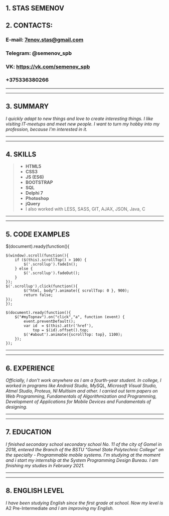 ## 1. **STAS SEMENOV**

## 2. CONTACTS:
### E-mail: 7enov.stas@gmail.com
### Telegram: @semenov_spb
### VK: https://vk.com/semenov_spb
### +375336380266

----------
----------

## 3. SUMMARY
*I quickly adapt to new things and love to create interesting things. I like visiting IT-meetups and meet new people. I want to turn my hobby into my profession, because I'm interested in it.*

------------
------------

## 4. SKILLS
>* **HTML5**
>* **CSS3**
>* **JS (ES6)**
>* **BOOTSTRAP**
>* **SQL**
>* **Delphi 7**
>* **Photoshop**
>* **jQuery**
>* I also worked with LESS, SASS, GIT, AJAX, JSON, Java, C


--------
--------

## 5. CODE EXAMPLES
$(document).ready(function(){
 
    $(window).scroll(function(){
        if ($(this).scrollTop() > 100) {
            $('.scrollup').fadeIn();
        } else {
            $('.scrollup').fadeOut();
        }
    });  
    $('.scrollup').click(function(){
            $("html, body").animate({ scrollTop: 0 }, 900);
            return false;
    });  
    });

    $(document).ready(function(){
        $("#myTopnav").on("click","a", function (event) {
            event.preventDefault();
            var id  = $(this).attr('href'),
                top = $(id).offset().top;
            $('#about').animate({scrollTop: top}, 1100);
        });
    });

-----------
-----------

## 6. EXPERIENCE
*Officially, I don't work anywhere as I am a fourth-year student. In college, I worked in programs like Android Studio, MySQL, Microsoft Visual Studio, Atmel Studio, Proteus, NI Multisim and other. I carried out term papers on Web Programming, Fundamentals of Algorithmization and Programming, Development of Applications for Mobile Devices and Fundamentals of designing.*

------------
------------

## 7. EDUCATION
*I finished secondary school secondary school No. 11 of the city of Gomel in 2018, entered the Branch of the BSTU "Gomel State Polytechnic College" on the specialty - Programmable mobile systems. I'm studying at the moment and i start my internship at the System Programming Design Bureau. I am finishing my studies in February 2021.*

------------
------------

## 8. ENGLISH LEVEL
*I have been studying English since the first grade at school. Now my level is* A2 Pre-Intermediate *and I am improving my English.*
